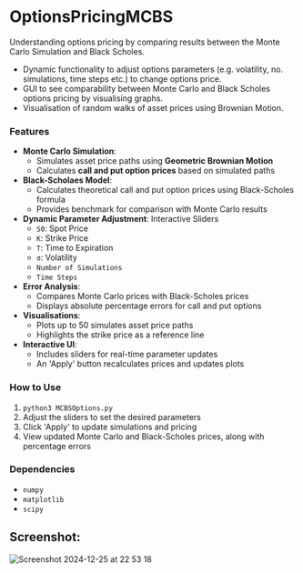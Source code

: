 # OptionsPricingMCBS
Understanding options pricing by comparing results between the Monte Carlo Simulation and Black Scholes. 


- Dynamic functionality to adjust options parameters (e.g. volatility, no. simulations, time steps etc.) to change options price. 
- GUI to see comparability between Monte Carlo and Black Scholes options pricing by visualising graphs. 
- Visualisation of random walks of asset prices using Brownian Motion.

### Features 
- **Monte Carlo Simulation**:
  - Simulates asset price paths using **Geometric Brownian Motion**
  - Calculates **call and put option prices** based on simulated paths
- **Black-Scholaes Model**:
  - Calculates theoretical call and put option prices using Black-Scholes formula
  - Provides benchmark for comparison with Monte Carlo results
- **Dynamic Parameter Adjustment**: Interactive Sliders 
  - ```S0```: Spot Price
  - ```K```: Strike Price
  - ```T```: Time to Expiration
  - ```σ```: Volatility
  - ```Number of Simulations```
  - ```Time Steps```
- **Error Analysis**:
  - Compares Monte Carlo prices with Black-Scholes prices
  - Displays absolute percentage errors for call and put options
- **Visualisations**:
  - Plots up to 50 simulates asset price paths
  - Highlights the strike price as a reference line
- **Interactive UI**:
  - Includes sliders for real-time parameter updates
  - An 'Apply' button recalculates prices and updates plots
 
### How to Use 
1. ```python3 MCBSOptions.py```
2. Adjust the sliders to set the desired parameters
3. Click 'Apply' to update simulations and pricing
4. View updated Monte Carlo and Black-Scholes prices, along with percentage errors

### Dependencies
- ```numpy```
- ```matplotlib```
- ```scipy```

## Screenshot: 

![Screenshot 2024-12-25 at 22 53 18](https://github.com/user-attachments/assets/045dc887-7a95-4196-8303-f7900b3e5a70)


